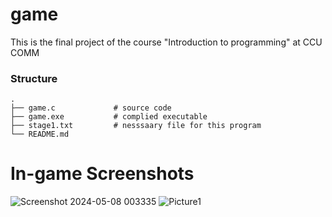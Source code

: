 # game
This is the final project of the course "Introduction to programming" at CCU COMM
### Structure
    .
    ├── game.c             # source code
    ├── game.exe           # complied executable
    ├── stage1.txt         # nesssaary file for this program
    └── README.md

# In-game Screenshots
![Screenshot 2024-05-08 003335](https://github.com/hsu26zq/game/assets/95536686/18cb9bbf-6a54-4532-a995-a903c31686eb)
![Picture1](https://github.com/hsu26zq/game/assets/95536686/6a67e5b9-430d-4f2b-a873-a376a8c4ec8b)
